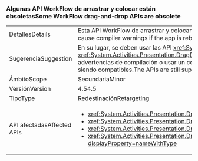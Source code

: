 ### <a name="some-workflow-drag-and-drop-apis-are-obsolete"></a><span data-ttu-id="5f27a-101">Algunas API WorkFlow de arrastrar y colocar están obsoletas</span><span class="sxs-lookup"><span data-stu-id="5f27a-101">Some WorkFlow drag-and-drop APIs are obsolete</span></span>

|   |   |
|---|---|
|<span data-ttu-id="5f27a-102">Detalles</span><span class="sxs-lookup"><span data-stu-id="5f27a-102">Details</span></span>|<span data-ttu-id="5f27a-103">Esta API WorkFlow de arrastrar y colocar está obsoleta y generará advertencias del compilador si la aplicación se vuelve a compilar en 4.5.</span><span class="sxs-lookup"><span data-stu-id="5f27a-103">This WorkFlow drag-and-drop API is obsolete and will cause compiler warnings if the app is rebuilt against 4.5.</span></span>|
|<span data-ttu-id="5f27a-104">Sugerencia</span><span class="sxs-lookup"><span data-stu-id="5f27a-104">Suggestion</span></span>|<span data-ttu-id="5f27a-105">En su lugar, se deben usar las API <xref:System.Activities.Presentation.DragDropHelper?displayProperty=name> nuevas compatibles con operaciones con varios objetos.</span><span class="sxs-lookup"><span data-stu-id="5f27a-105">New <xref:System.Activities.Presentation.DragDropHelper?displayProperty=name> APIs that support operations with multiple objects should be used instead.</span></span> <span data-ttu-id="5f27a-106">También es posible suprimir las advertencias de compilación o usar un compilador anterior para evitarlas.</span><span class="sxs-lookup"><span data-stu-id="5f27a-106">Alternatively, the build warnings can be suppressed or they can be avoided by using an older compiler.</span></span> <span data-ttu-id="5f27a-107">Las API siguen siendo compatibles.</span><span class="sxs-lookup"><span data-stu-id="5f27a-107">The APIs are still supported.</span></span>|
|<span data-ttu-id="5f27a-108">Ámbito</span><span class="sxs-lookup"><span data-stu-id="5f27a-108">Scope</span></span>|<span data-ttu-id="5f27a-109">Secundaria</span><span class="sxs-lookup"><span data-stu-id="5f27a-109">Minor</span></span>|
|<span data-ttu-id="5f27a-110">Versión</span><span class="sxs-lookup"><span data-stu-id="5f27a-110">Version</span></span>|<span data-ttu-id="5f27a-111">4.5</span><span class="sxs-lookup"><span data-stu-id="5f27a-111">4.5</span></span>|
|<span data-ttu-id="5f27a-112">Tipo</span><span class="sxs-lookup"><span data-stu-id="5f27a-112">Type</span></span>|<span data-ttu-id="5f27a-113">Redestinación</span><span class="sxs-lookup"><span data-stu-id="5f27a-113">Retargeting</span></span>|
|<span data-ttu-id="5f27a-114">API afectadas</span><span class="sxs-lookup"><span data-stu-id="5f27a-114">Affected APIs</span></span>|<ul><li><xref:System.Activities.Presentation.DragDropHelper.DoDragMove(System.Activities.Presentation.WorkflowViewElement,System.Windows.Point)?displayProperty=nameWithType></li><li><xref:System.Activities.Presentation.DragDropHelper.GetCompositeView(System.Windows.DragEventArgs)?displayProperty=nameWithType></li><li><xref:System.Activities.Presentation.DragDropHelper.GetDraggedModelItem(System.Windows.DragEventArgs)?displayProperty=nameWithType></li><li><xref:System.Activities.Presentation.DragDropHelper.GetDroppedObject(System.Windows.DependencyObject,System.Windows.DragEventArgs,System.Activities.Presentation.EditingContext)?displayProperty=nameWithType></li></ul>|

